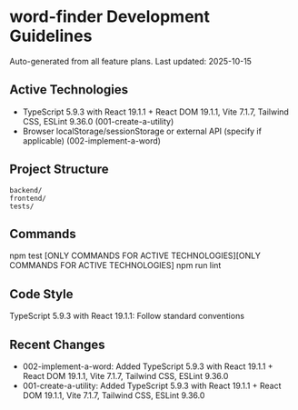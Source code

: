 # word-finder Development Guidelines

Auto-generated from all feature plans. Last updated: 2025-10-15

## Active Technologies
- TypeScript 5.9.3 with React 19.1.1 + React DOM 19.1.1, Vite 7.1.7, Tailwind CSS, ESLint 9.36.0 (001-create-a-utility)
- Browser localStorage/sessionStorage or external API (specify if applicable) (002-implement-a-word)

## Project Structure
```
backend/
frontend/
tests/
```

## Commands
npm test [ONLY COMMANDS FOR ACTIVE TECHNOLOGIES][ONLY COMMANDS FOR ACTIVE TECHNOLOGIES] npm run lint

## Code Style
TypeScript 5.9.3 with React 19.1.1: Follow standard conventions

## Recent Changes
- 002-implement-a-word: Added TypeScript 5.9.3 with React 19.1.1 + React DOM 19.1.1, Vite 7.1.7, Tailwind CSS, ESLint 9.36.0
- 001-create-a-utility: Added TypeScript 5.9.3 with React 19.1.1 + React DOM 19.1.1, Vite 7.1.7, Tailwind CSS, ESLint 9.36.0

<!-- MANUAL ADDITIONS START -->
<!-- MANUAL ADDITIONS END -->
